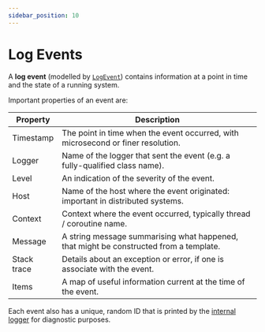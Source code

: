 ```yaml
---
sidebar_position: 10
---
```


# Log Events

A **log event** (modelled by
[`LogEvent`](https://github.com/klogging/klogging/blob/main/src/commonMain/kotlin/io/klogging/events/LogEvent.kt))
contains information at a point in time and the state of a running system.

Important properties of an event are:

| Property    | Description                                                                            |
| ----------- | -------------------------------------------------------------------------------------- |
| Timestamp   | The point in time when the event occurred, with microsecond or finer resolution.       |
| Logger      | Name of the logger that sent the event (e.g. a fully-qualified class name).            |
| Level       | An indication of the severity of the event.                                            |
| Host        | Name of the host where the event originated: important in distributed systems.         |
| Context     | Context where the event occurred, typically thread / coroutine name.                   |
| Message     | A string message summarising what happened, that might be constructed from a template. |
| Stack trace | Details about an exception or error, if one is associate with the event.               |
| Items       | A map of useful information current at the time of the event.                          |

Each event also has a unique, random ID that is printed by the [internal logger](../internals/internal-logger)
for diagnostic purposes.
